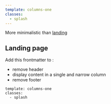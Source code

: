 ```yaml
---
template: columns-one
classes:
  - splash
---
```


More minimalistic than [landing](/docs/landing)

## Landing page
Add this frontmatter to :

- remove header
- display content in a single and narrow column
- remove footer


```
template: columns-one
classes:
  - splash
``` 
